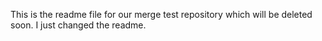 This is the readme file for our merge test repository which will be deleted soon.
I just changed the readme.
